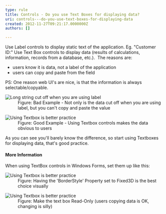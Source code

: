 ```yaml
---
type: rule
title: Controls - Do you use Text Boxes for displaying data?
uri: controls---do-you-use-text-boxes-for-displaying-data
created: 2012-11-27T09:21:17.0000000Z
authors: []

---
```


 
Use Label controls to display static text of the application. Eg. "Customer ID:"
Use Text Box controls to display data (results of calculations, information, records from a database, etc.).
   ​
The reasons are:

- users know it is data, not a label of the application
- users can copy and paste from the field


PS: One reason web UI's are nice, is that the information is always selectable/copyable.
<dl class="badImage"><dt><img alt="Long string cut off when you are using label" src="http&#58;//www.ssw.com.au/ssw/Standards/Rules/Images/BetterInterface_LabelCutOff.jpg"></dt>
<dd>Figure&#58; Bad Example - Not only is the data cut off when you are using label, but you can't copy and paste the value</dd></dl><dl class="goodImage"><dt><img alt="Using Textbox is better practice" src="http&#58;//www.ssw.com.au/ssw/Standards/Rules/Images/GoodTextbox.gif"></dt>
<dd>Figure&#58; Good Example - Using Textbox controls makes the data obvious to users</dd></dl>
As you can see you'll barely know the difference, so start using Textboxes for displaying data, that's good practice.

#### More Information

When using TextBox controls in Windows Forms, set them up like this:
<dl class="image"><dt><img alt="Using Textbox is better practice" src="http&#58;//www.ssw.com.au/ssw/Standards/Rules/Images/BorderStyle_1.gif"></dt>
<dd>Figure&#58; Having the 'BorderStyle' Property set to Fixed3D is the best choice visually</dd></dl><dl class="image"><dt><img alt="Using Textbox is better practice" src="http&#58;//www.ssw.com.au/ssw/Standards/Rules/Images/ReadOnly_1.gif"></dt>
<dd>Figure&#58; Make the text box Read-Only (users copying data is OK, changing is silly)</dd></dl>
